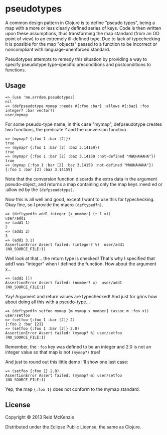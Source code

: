 # pseudotypes

A common design pattern in Clojure is to define "pseudo types", being a map with
a more or less clearly defined series of keys. Code is then written upon these
assumptions, thus transforming the map standard (from an OO point of view) to an
extremely ill-defined type. Due to lack of typechecking it is possible for the
map "objects" passed to a function to be incorrect or noncompliant with
language-unenforced standard.

Pseudotypes attempts to remedy this situation by providing a way to specify
pseudotype type-specific preconditions and postconditions to functions.

## Usage

    => (use 'me.arrdem.pseudotypes)
    nil
    => (defpseudotype mymap :needs #{:foo :bar} :allows #{:baz} :foo integer? :bar vector?)
    user/mymap

For some pseudo-type name, in this case "mymap", defpseudotype creates two
functions, the predicate <name>? and the conversion function <name>.

    => (mymap? {:foo 1 :bar [2]})
    true
    => (mymap? {:foo 1 :bar [2] :baz 3.14159})
    true
    => (mymap? {:foo 1 :bar [2] :baz 3.14159 :not-defined "MWUHAHAHA"})
    true
    => (mymap {:foo 1 :bar [2] :baz 3.14159 :not-defined "MWUHAHAHA"})
    {:foo 1 :bar [2] :baz 3.14159}

Note that the conversion function discards the extra data in the argument
pseudo-object, and returns a map containing only the map keys :need ed or
:allow ed by the `(defpseudotype)`.

Now this is all well and good, except I want to use this for typechecking.
Okay fine, so I provide the macro `(deftypedfn)`.

    => (deftypedfn add1 integer [x number] (+ 1 x))
    user/add1
    => (add1 1)
    2
    => (add1 2)
    3
    => (add1 3.1)
    AssertionError Assert failed: (integer? %)  user/add1 (NO_SOURCE_FILE:1)

Well look at that... the return type is checked! That's why I specified that
add1 was "integer" when I defined the function. How about the argument x...

    => (add1 [])
    AssertionError Assert failed: (number? x)  user/add1 (NO_SOURCE_FILE:1)

Yay! Argument and return values are typechecked! And just for grins how about
doing all this with a pseudo-type...

    => (deftypedfn setfoo mymap [m mymap x number] (assoc m :foo x))
    user/setfoo
    => (setfoo {:foo 1 :bar [2]} 2)
    {:foo 2 :bar [2]}
    => (setfoo {:foo 1 :bar [2]} 2.0)
    AssertionError Assert failed: (mymap? %) user/setfoo (NO_SOURCE_FILE:1)

Remember, the `:foo` key was defined to be an integer and 2.0 is not an integer
value so that map is not `(mymap?)` true!

And just to round out this little demo I'll show one last case:

    => (setfoo {:foo 1} 2.0)
    AssertionError Assert failed: (mymap? m) user/setfoo (NO_SOURCE_FILE:1)

Yep, the map `{:foo 1}` does not conform to the mymap standard.

## License

Copyright © 2013 Reid McKenzie

Distributed under the Eclipse Public License, the same as Clojure.
